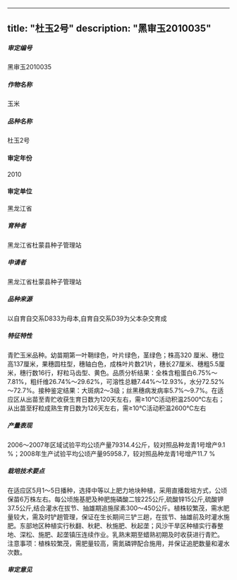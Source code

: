 
---
title: "杜玉2号"
description: "黑审玉2010035"
---
##### 审定编号 
黑审玉2010035

##### 作物名称
玉米

##### 品种名称
杜玉2号

#### 审定年份
2010	

#### 审定单位
黑龙江省

##### 育种者
黑龙江省杜蒙县种子管理站

##### 申请者
黑龙江省杜蒙县种子管理站

##### 品种来源
以自育自交系D833为母本,自育自交系D39为父本杂交育成

##### 特征特性
青贮玉米品种。幼苗期第一叶鞘绿色，叶片绿色，茎绿色；株高320 厘米、穗位高137厘米，果穗圆柱型，穗轴白色，成株叶片数21片，穗长27厘米、穗粗5.5厘米，穗行数16行，籽粒马齿型、黄色。品质分析结果：全株含粗蛋白6.75%～7.81%，粗纤维26.74%～29.62%，可溶性总糖7.44%～12.93%，水分72.52%～72.7%。接种鉴定结果：大斑病2～3级；丝黑穗病发病率5.7%～9.7%。在适应区从出苗至青贮收获生育日数为120天左右，需≥10℃活动积温2500℃左右；从出苗至籽粒成熟生育日数为126天左右，需≥10℃活动积温2600℃左右

##### 产量表现
2006～2007年区域试验平均公顷产量79314.4公斤，较对照品种龙青1号增产9.1 %；2008年生产试验平均公顷产量95958.7，较对照品种龙青1号增产11.7 %

##### 栽培技术要点
在适应区5月1～5日播种，选择中等以上肥力地块种植，采用直播栽培方式，公顷保苗6万株左右。每公顷施基肥及种肥施磷酸二铵225公斤,硫酸锌15公斤,硫酸钾37.5公斤,结合灌水在拔节、抽雄期追施尿素300～450公斤。植株较繁茂，需水肥量较大，需及时铲趟管理，保证在生长期间三铲三趟，在拔节、抽雄前及时灌水施肥。东部地区种植实行秋翻、秋耙、秋施肥、秋起垄；风沙干旱区种植实行春整地、深松、施肥、起垄镇压连续作业。乳熟末期至蜡熟初期及时收获进行青贮。
注意事项：植株较繁茂，需肥量较高，需氮磷钾配合施用，并保证追肥数量和灌水次数。


##### 审定意见



